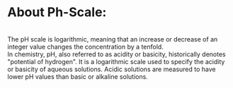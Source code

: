 <h1>  About Ph-Scale: </h1> <br>
 The pH scale is logarithmic, meaning that an increase or decrease of an integer value changes the concentration by a tenfold.
 <br>
In chemistry, pH, also referred to as acidity or basicity, historically denotes "potential of hydrogen". It is a logarithmic scale used to specify the acidity or basicity of aqueous solutions. Acidic solutions are measured to have lower pH values than basic or alkaline solutions.
